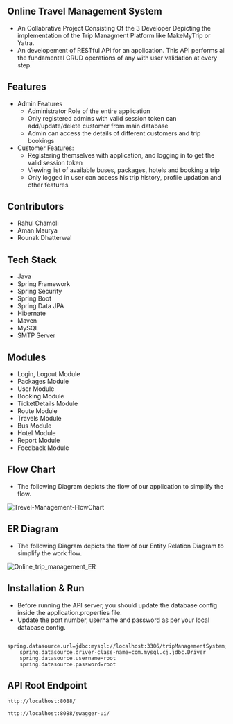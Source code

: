 ## Online Travel Management System
- An Collabrative Project Consisting Of the 3 Developer Depicting the implementation of the Trip Managment Platform like MakeMyTrip or Yatra.
- An developement of RESTful API for an application. This API performs all the fundamental CRUD operations of any with user validation at every step.

## Features
- Admin Features
  - Administrator Role of the entire application
  - Only registered admins with valid session token can add/update/delete customer from main database
  - Admin can access the details of different customers and trip bookings
- Customer Features:
  - Registering themselves with application, and logging in to get the valid session token
  - Viewing list of available buses, packages, hotels and booking a trip
  - Only logged in user can access his trip history, profile updation and other features

## Contributors
- Rahul Chamoli 
- Aman Maurya 
- Rounak Dhatterwal 

## Tech Stack
- Java
- Spring Framework
- Spring Security
- Spring Boot
- Spring Data JPA
- Hibernate
- Maven
- MySQL
- SMTP Server

## Modules
- Login, Logout Module
- Packages Module
- User Module
- Booking Module
- TicketDetails Module
- Route Module
- Travels Module
- Bus Module
- Hotel Module
- Report Module
- Feedback Module

## Flow Chart
- The following Diagram depicts the flow of our application to simplify the flow.


![Trevel-Management-FlowChart](https://github.com/rahulchamoli12/Online_travel_management/assets/105871693/ed95fdb2-01ee-4273-a520-0c5a6025010e)

## ER Diagram
- The following Diagram depicts the flow of our Entity Relation Diagram to simplify the work flow.


![Online_trip_management_ER](https://github.com/rahulchamoli12/Online_travel_management/assets/79252872/f0a8e475-dbae-40bf-9c92-0cad03405953)

## Installation & Run
- Before running the API server, you should update the database config inside the application.properties file.
- Update the port number, username and password as per your local database config.
```
    spring.datasource.url=jdbc:mysql://localhost:3306/tripManagementSystem;
    spring.datasource.driver-class-name=com.mysql.cj.jdbc.Driver
    spring.datasource.username=root
    spring.datasource.password=root
```

## API Root Endpoint
`http://localhost:8088/`

`http://localhost:8088/swagger-ui/`
